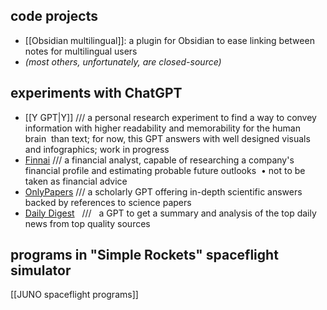 ## code projects

- [[Obsidian multilingual]]: a plugin for Obsidian to ease linking between notes for multilingual users
- *(most others, unfortunately, are closed-source)*

## experiments with ChatGPT

- [[Y GPT|Y]]   ///   a personal research experiment to find a way to convey information with higher readability and memorability for the human brain  than text; for now, this GPT answers with well designed visuals and infographics; work in progress
- [Finnai](https://chat.openai.com/g/g-0I55axe1P-finnai)   ///   a financial analyst, capable of researching a company's financial profile and estimating probable future outlooks  • not to be taken as financial advice
- [OnlyPapers](https://chat.openai.com/g/g-N6HJ1nVix-onlypapers)   ///   a scholarly GPT offering in-depth scientific answers backed by references to science papers
- [Daily Digest](https://chat.openai.com/g/g-Vh27kbcmP-daily-digest)   ///   a GPT to get a summary and analysis of the top daily news from top quality sources

## programs in "Simple Rockets" spaceflight simulator

[[JUNO spaceflight programs]]